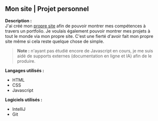 ## Mon site | Projet personnel
**Description :**  
J'ai créé mon [propre site](https://redfoxou.dev) afin de pouvoir montrer mes compétences à travers un portfolio. Je voulais également pouvoir montrer mes projets à tout le monde via mon propre site. C'est une fierté d'avoir fait mon propre site même si cela reste quelque chose de simple.

> **Note :** n'ayant pas étudié encore de Javascript en cours, je me suis aidé de supports externes (documentation en ligne et IA) afin de le produire.


**Langages utilisés :**
- HTML
- CSS
- Javascript

**Logiciels utilisés :**
- IntelliJ
- Git
